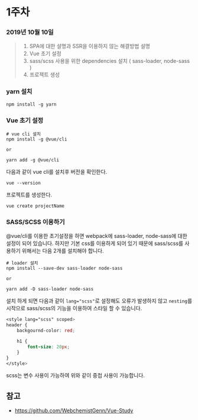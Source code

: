 # 1주차



### 2019년 10월 10일

> 1. SPA에 대한 설명과 SSR을 이용하지 않는 해결방법 설명
> 2. Vue 초기 설정
> 3. sass/scss 사용을 위한 dependencies 설치 ( sass-loader, node-sass )
> 4. 프로젝트 생성



### **yarn 설치**

```shell
npm install -g yarn
```



### Vue 초기 설정

```shell
# vue cli 설치
npm install -g @vue/cli

or

yarn add -g @vue/cli
```

다음과 같이 vue cli를 설치후 버전을 확인한다.

```shell
vue --version
```

프로젝트를 생성한다.

```shell
vue create projectName
```



### SASS/SCSS 이용하기

@vue/cli를 이용한 초기설정을 하면 webpack에 sass-loader, node-sass에 대한 설정이 되어 있습니다. 하지만 기본 css를 이용하게 되어 있기 때문에 sass/scss를 사용하기 위해서는 다음 2개를 설치해야 합니다.

```shell
# loader 설치
npm install --save-dev sass-loader node-sass

or

yarn add -D sass-loader node-sass
```



설치 하게 되면 다음과 같이 `lang="scss"`로 설정해도 오류가 발생하지 않고 `nesting`를 시작으로 sass/scss의 기능을 이용하여 스타일 할 수 있습니다.

```scss
<style lang="scss" scoped>
header {
	backgournd-color: red;

	h1 {
		font-size: 20px;
	}
}
</style>
```

scss는 변수 사용이 가능하여 위와 같이 중첩 사용이 가능합니다.



## 참고

- https://github.com/WebchemistGenn/Vue-Study